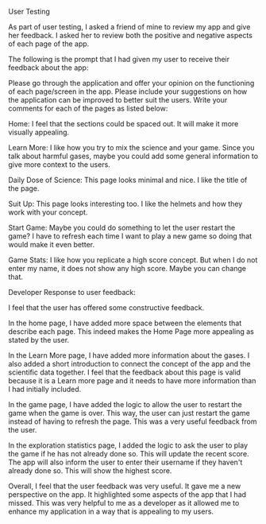 User Testing

As part of user testing, I asked a friend of mine to review my app and give her feedback. 
I asked her to review both the positive and negative aspects of each page of the app.

The following is the prompt that I had given my user to receive their feedback about the app:

Please go through the application and offer your opinion on the functioning of each page/screen in the app. 
Please include your suggestions on how the application can be improved to better suit the users.
Write your comments for each of the pages as listed below:

Home:
I feel that the sections could be spaced out. 
It will make it more visually appealing.

Learn More:
I like how you try to mix the science and your game. 
Since you talk about harmful gases, maybe you could add some general information to give more context to the users.

Daily Dose of Science:
This page looks minimal and nice. 
I like the title of the page.

Suit Up:
This page looks interesting too. 
I like the helmets and how they work with your concept.

Start Game:
Maybe you could do something to let the user restart the game? 
I have to refresh each time I want to play a new game so doing that would make it even better.

Game Stats:
I like how you replicate a high score concept. 
But when I do not enter my name, it does not show any high score. Maybe you can change that.


Developer Response to user feedback:

I feel that the user has offered some constructive feedback.

In the home page, I have added more space between the elements that describe each page. 
This indeed makes the Home Page more appealing as stated by the user.

In the Learn More page, I have added more information about the gases. 
I also added a short introduction to connect the concept of the app and the scientific data together.
I feel that the feedback about this page is valid because it is a Learn more page and it needs to have more information than I had initially included.

In the game page, I have added the logic to allow the user to restart the game when the game is over. 
This way, the user can just restart the game instead of having to refresh the page. This was a very useful feedback from the user.

In the exploration statistics page, I added the logic to ask the user to play the game if he has not already done so. This will update the recent score. 
The app will also inform the user to enter their username if they haven't already done so. This will show the highest score.

Overall, I feel that the user feedback was very useful. It gave me a new perspective on the app. 
It highlighted some aspects of the app that I had missed. 
This was very helpful to me as a developer as it allowed me to enhance my application in a way that is appealing to my users.
